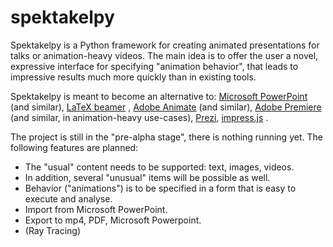 # spektakelpy

Spektakelpy is a Python framework for creating animated presentations for talks or animation-heavy videos. The main idea is to offer the user a novel, expressive interface for specifying "animation behavior", that leads to impressive results much more quickly than in existing tools.

Spektakelpy is meant to become an alternative to: [Microsoft PowerPoint](https://en.wikipedia.org/wiki/Microsoft_PowerPoint) (and similar), [LaTeX beamer](https://en.wikipedia.org/wiki/Beamer_(LaTeX)) , [Adobe Animate](https://en.wikipedia.org/wiki/Adobe_Animate) (and similar), [Adobe Premiere](https://en.wikipedia.org/wiki/Adobe_Premiere) (and similar, in animation-heavy use-cases), [Prezi](https://en.wikipedia.org/wiki/Prezi), [impress.js](https://en.wikipedia.org/wiki/Web-based_slideshow) .

The project is still in the "pre-alpha stage", there is nothing running yet. The following features are planned:

* The "usual" content needs to be supported: text, images, videos.
* In addition, several "unusual" items will be possible as well.
* Behavior ("animations") is to be specified in a form that is easy to execute and analyse.
* Import from Microsoft PowerPoint.
* Export to mp4, PDF, Microsoft Powerpoint.
* (Ray Tracing)
